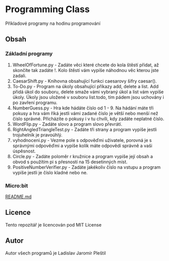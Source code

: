 # Programming Class
Příkladové programy na hodinu programování

## Obsah
### Základní programy
1. WheelOfFortune.py - Zadáte věci které chcete do kola štěstí přidat, až skončíte tak zadáte !. Kolo štěstí vám vypíše náhodnou věc kterou jste zadali.
2. CaesarShift.py - Knihovna obsahující funkci caesarovy šifry caesar().
3. To-Do.py - Program na úkoly obsahující příkazy add, delete a list. Add přidá úkol do souboru, delete smaže vámi vybraný úkol a list vám vypíše úkoly. Úkoly jsou uložené v souboru list.todo, tím pádem jsou uchovány i po zavření programu.
4. NumberGuess.py - Hra kde hádáte číslo od 1 - 9. Na hádání máte tři pokusy a hra vám říká jestli vámi zadané číslo je větší nebo menší než číslo správné. Přicházíte o pokusy i v tu chvíli, kdy zadáte neplatné číslo.
5. WordFlip.py - Zadáte slovo a program slovo převrátí.
6. RightAngledTriangleTest.py - Zadáte tři strany a program vypíše jestli trojuhelník je pravoúhlý.
7. vyhodnoceni.py - Vezme pole s odpověďmi uživatele, porovná je s správnými odpověďmi a vypíše kolik máte odpovědí správně a vaši úspěsnost.
8. Circle.py - Zadáte poloměr r kružnice a program vypíše její obsah a obvod s použítím pi s přesností na 15 desetinných míst.
9. PositiveNumberVerifier.py - Zadáte jakékoliv číslo na vstupu a program vypíše jestli je číslo kladné nebo ne.

### Micro:bit
[README.md](./microbit/README.md)

## Licence
Tento repozitář je licencován pod MIT License

## Autor
Autor všech programů je Ladislav Jaromír Pleštil